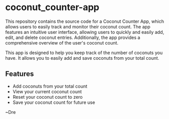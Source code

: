 # coconut_counter-app
 This repository contains the source code for a Coconut Counter App, which allows users to easily track and monitor their coconut count. The app features an intuitive user interface, allowing users to quickly and easily add, edit, and delete coconut entries. Additionally, the app provides a comprehensive overview of the user's coconut count.

This app is designed to help you keep track of the number of coconuts you have. It allows you to easily add and save coconuts from your total count.

## Features
- Add coconuts from your total count 
- View your current coconut count 
- Reset your coconut count to zero 
- Save your coconut count for future use 

~Dre
